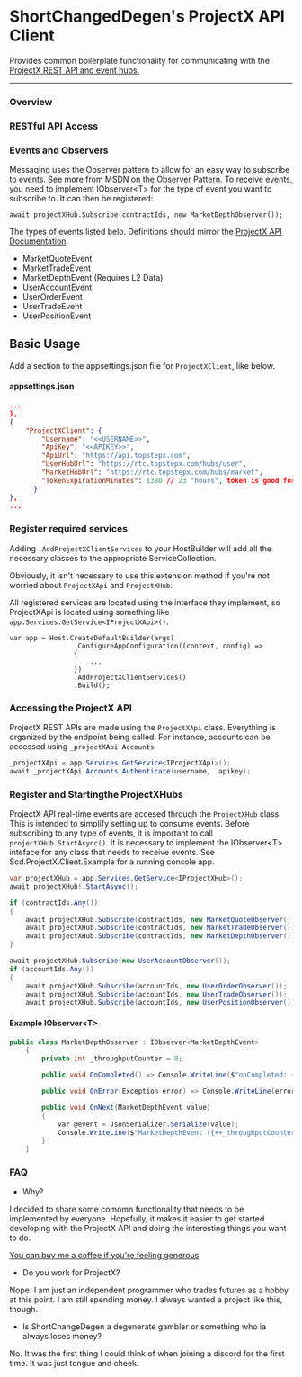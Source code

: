 # ShortChangedDegen's ProjectX API Client
Provides common boilerplate functionality for communicating with the [ProjectX REST API and event hubs.](https://gateway.docs.projectx.com/docs/intro)

---
### Overview

### RESTful API Access



### Events and Observers
Messaging uses the Observer pattern to allow for an easy way to subscribe to events.  See more from [MSDN on the Observer Pattern](https://learn.microsoft.com/en-us/dotnet/standard/events/observer-design-pattern#when-to-apply-the-pattern). To receive events, you need to implement IObserver\<T> for the type of event you want to subscribe to. It can then be registered:
```
await projectXHub.Subscribe(contractIds, new MarketDepthObserver());
```

The types of events listed belo. Definitions should mirror the [ProjectX API Documentation](https://gateway.docs.projectx.com/docs/intro).
- MarketQuoteEvent
- MarketTradeEvent
- MarketDepthEvent (Requires L2 Data)
- UserAccountEvent
- UserOrderEvent
- UserTradeEvent
- UserPositionEvent


## Basic Usage
Add a section to the appsettings.json file for `ProjectXClient`, like below.
#### appsettings.json
``` json
...
},
{
    "ProjectXClient": {
        "Username": "<<USERNAME>>",
        "ApiKey": "<<APIKEY>>",
        "ApiUrl": "https://api.topstepx.com",
        "UserHubUrl": "https://rtc.topstepx.com/hubs/user",
        "MarketHubUrl": "https://rtc.topstepx.com/hubs/market",
        "TokenExpirationMinutes": 1380 // 23 "hours", token is good for 24 hours.
      }
},
...
```

### Register required services

Adding `.AddProjectXClientServices` to your HostBuilder will add all the necessary classes to the appropriate ServiceCollection. 

Obviously, it isn't necessary to use this extension method if you're not worried about `ProjectXApi` and `ProjectXHub`.

All registered services are located using the interface they implement, so ProjectXApi is located using something like `app.Services.GetService<IProjectXApi>()`.

```
var app = Host.CreateDefaultBuilder(args)
                .ConfigureAppConfiguration((context, config) =>
                {
                    ...
                })
                .AddProjectXClientServices()
                .Build();    
```

### Accessing the ProjectX API
ProjectX REST APIs are made using the `ProjectXApi` class. Everything is organized by the endpoint being called. For instance, accounts can be accessed using `_projectXApi.Accounts`

```csharp
_projectXApi = app.Services.GetService<IProjectXApi>();
await _projectXApi.Accounts.Authenticate(username,  apikey);

```

### Register and Startingthe ProjectXHubs
ProjectX API real-time events are accesed through the `ProjectXHub` class. This is intended to simplify setting up to consume events. Before subscribing to any type of events, it is important to call `projectXHub.StartAsync()`.
It is necessary to implement the IObserver\<T> inteface for any class that needs to receive events. See Scd.ProjectX.Client.Example for a running console app.

```csharp
var projectXHub = app.Services.GetService<IProjectXHub>();
await projectXHub!.StartAsync();

if (contractIds.Any())
{
    await projectXHub.Subscribe(contractIds, new MarketQuoteObserver());
    await projectXHub.Subscribe(contractIds, new MarketTradeObserver());
    await projectXHub.Subscribe(contractIds, new MarketDepthObserver());
}

await projectXHub.Subscribe(new UserAccountObserver());
if (accountIds.Any())
{
    await projectXHub.Subscribe(accountIds, new UserOrderObserver());
    await projectXHub.Subscribe(accountIds, new UserTradeObserver());
    await projectXHub.Subscribe(accountIds, new UserPositionObserver());
```

#### Example IObserver\<T>
```csharp
public class MarketDepthObserver : IObserver<MarketDepthEvent>
    {
        private int _throughputCounter = 0;

        public void OnCompleted() => Console.WriteLine($"onCompleted: {nameof(MarketDepthObserver)}");

        public void OnError(Exception error) => Console.WriteLine(error);

        public void OnNext(MarketDepthEvent value)
        {
            var @event = JsonSerializer.Serialize(value);
            Console.WriteLine($"MarketDepthEvent ({++_throughputCounter}):\n {@event}");
        }
    }
```

### FAQ
- Why?

I decided to share some comomn functionality that needs to be implemented by everyone. Hopefully, it makes it
easier to get started developing with the ProjectX API and doing the interesting things you want to do.

[You can buy me a coffee if you're feeling generous](https://buymeacoffee.com/shortchangeddegen)

- Do you work for ProjectX?

Nope. I am just an independent programmer who trades futures as a hobby at this point. I am still spending money. I always wanted a project like this, though.

- Is ShortChangeDegen a degenerate gambler or something who ia always loses money?

No. It was the first thing I could think of when joining a discord for the first time. It was just tongue and cheek.
